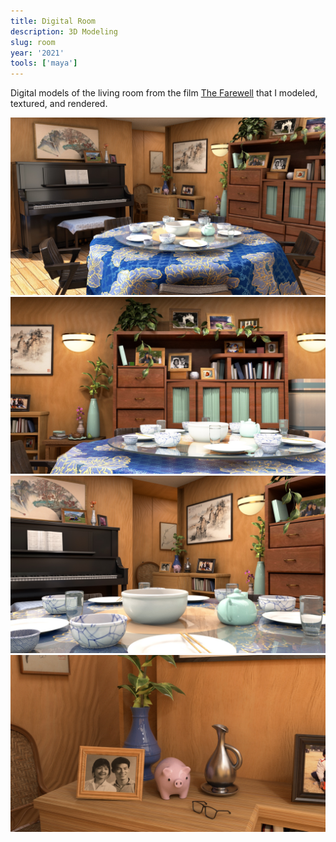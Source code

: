 ```yaml
---
title: Digital Room
description: 3D Modeling
slug: room
year: '2021'
tools: ['maya']
---
```

<div class="text-sm">Digital models of the living room from the film <a href="https://a24films.com/films/the-farewell" class="link">The Farewell</a> that I modeled, textured, and rendered.</div>

![room1](../../assets/projects/room/room1.jpg)
![room2](../../assets/projects/room/room2.jpg)
![room3](../../assets/projects/room/room3.jpg)
![room4](../../assets/projects/room/room4.jpg)